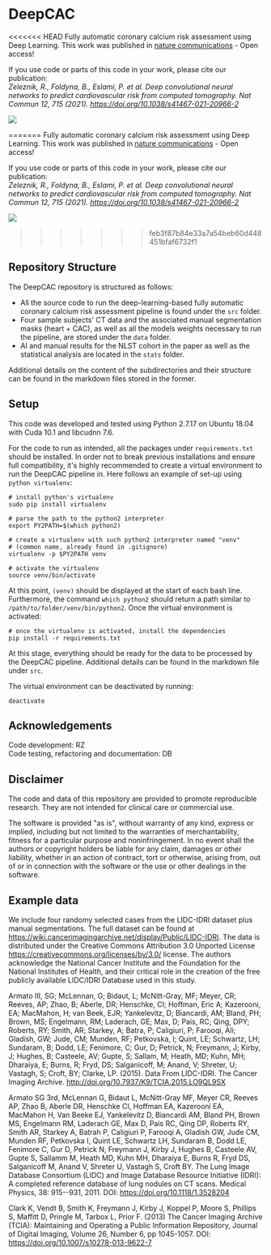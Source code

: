 # DeepCAC

<<<<<<< HEAD
Fully automatic coronary calcium risk assessment using Deep Learning. This 
work was published in 
[nature communications](https://doi.org/10.1038/s41467-021-20966-2) 
    - Open access!

If you use code or parts of this code in your work, please cite our 
publication:  
*Zeleznik, R., Foldyna, B., Eslami, P. et al. Deep convolutional neural 
networks to predict cardiovascular risk from computed tomography.
Nat Commun 12, 715 (2021). https://doi.org/10.1038/s41467-021-20966-2*

[<img src="https://media.springernature.com/full/nature-cms/uploads/product/ncomms/header-03d2e325c0a02f6df509e5730e9be304.svg">](https://doi.org/10.1038/s41467-021-20966-2)


=======
Fully automatic coronary calcium risk assessment using Deep Learning. This work was published in [nature communications](https://doi.org/10.1038/s41467-021-20966-2) - Open access!

If you use code or parts of this code in your work, please cite our publication:  
*Zeleznik, R., Foldyna, B., Eslami, P. et al. Deep convolutional neural networks to predict cardiovascular risk from computed tomography. Nat Commun 12, 715 (2021). https://doi.org/10.1038/s41467-021-20966-2*

[<img src="https://media.springernature.com/full/nature-cms/uploads/product/ncomms/header-03d2e325c0a02f6df509e5730e9be304.svg">](https://doi.org/10.1038/s41467-021-20966-2)

>>>>>>> feb3f87b84e33a7a54beb60d448451bfaf6732f1

## Repository Structure

The DeepCAC repository is structured as follows:

* All the source code to run the deep-learning-based fully automatic coronary calcium risk assessment pipeline is found under the `src` folder.
* Four sample subjects' CT data and the associated manual segmentation masks (heart + CAC), as well as all the models weights necessary to run the pipeline, are stored under the `data` folder.
* AI and manual results for the NLST cohort in the paper as well as the statistical analysis are located in the `stats` folder.

Additional details on the content of the subdirectories and their structure can be found in the markdown files stored in the former.

## Setup

This code was developed and tested using Python 2.7.17 on Ubuntu 18.04 with Cuda 10.1 and libcudnn 7.6.

For the code to run as intended, all the packages under `requirements.txt` should be installed. In order not to break previous installations and ensure full compatibility, it's highly recommended to create a virtual environment to run the DeepCAC pipeline in. Here follows an example of set-up using `python virtualenv`:

```
# install python's virtualenv
sudo pip install virtualenv

# parse the path to the python2 interpreter
export PY2PATH=$(which python2)

# create a virtualenv with such python2 interpreter named "venv"
# (common name, already found in .gitignore)
virtualenv -p $PY2PATH venv 

# activate the virtualenv
source venv/bin/activate
```

At this point, `(venv)` should be displayed at the start of each bash line. Furthermore, the command `which python2` should return a path similar to `/path/to/folder/venv/bin/python2`. Once the virtual environment is activated:

```
# once the virtualenv is activated, install the dependencies
pip install -r requirements.txt
```

At this stage, everything should be ready for the data to be processed by the DeepCAC pipeline. Additional details can be found in the markdown file under `src`.

The virtual environment can be deactivated by running:

```
deactivate
```

## Acknowledgements

Code development: RZ <br>
Code testing, refactoring and documentation: DB

## Disclaimer

The code and data of this repository are provided to promote reproducible 
research. They are not intended for clinical care or commercial use.

The software is provided "as is", without warranty of any kind, express or 
implied, including but not limited to the warranties of merchantability, 
fitness for a particular purpose and noninfringement. In no event shall the 
authors or copyright holders be liable for any claim, damages or other 
liability, whether in an action of contract, tort or otherwise, arising 
from, out of or in connection with the software or the use or other 
dealings in the software.

## Example data

We include four randomy selected cases from the LIDC-IDRI dataset plus manual segmentations. The full dataset 
can be found at https://wiki.cancerimagingarchive.net/display/Public/LIDC-IDRI. The data is distributed under the Creative Commons Attribution 3.0 Unported License
https://creativecommons.org/licenses/by/3.0/
license.
The authors acknowledge the National Cancer Institute and the Foundation for the National Institutes of Health, and their critical role in the creation of the free publicly available LIDC/IDRI Database used in this study.

Armato III, SG; McLennan, G; Bidaut, L; McNitt-Gray, MF; Meyer, CR; Reeves, AP; Zhao, B; Aberle, DR; Henschke, CI; Hoffman, Eric A; Kazerooni, EA; MacMahon, H; van Beek, EJR; Yankelevitz, D; Biancardi, AM; Bland, PH; Brown, MS; Engelmann, RM; Laderach, GE; Max, D; Pais, RC; Qing, DPY; Roberts, RY; Smith, AR; Starkey, A; Batra, P; Caligiuri, P; Farooqi, Ali; Gladish, GW; Jude, CM; Munden, RF; Petkovska, I; Quint, LE; Schwartz, LH; Sundaram, B; Dodd, LE; Fenimore, C; Gur, D; Petrick, N; Freymann, J; Kirby, J; Hughes, B; Casteele, AV; Gupte, S; Sallam, M; Heath, MD; Kuhn, MH; Dharaiya, E; Burns, R; Fryd, DS; Salganicoff, M; Anand, V; Shreter, U; Vastagh, S; Croft, BY; Clarke, LP. (2015). Data From LIDC-IDRI. The Cancer Imaging Archive. http://doi.org/10.7937/K9/TCIA.2015.LO9QL9SX 
 
Armato SG 3rd, McLennan G, Bidaut L, McNitt-Gray MF, Meyer CR, Reeves AP, Zhao B, Aberle DR, Henschke CI, Hoffman EA, Kazerooni EA, MacMahon H, Van Beeke EJ, Yankelevitz D, Biancardi AM, Bland PH, Brown MS, Engelmann RM, Laderach GE, Max D, Pais RC, Qing DP, Roberts RY, Smith AR, Starkey A, Batrah P, Caligiuri P, Farooqi A, Gladish GW, Jude CM, Munden RF, Petkovska I, Quint LE, Schwartz LH, Sundaram B, Dodd LE, Fenimore C, Gur D, Petrick N, Freymann J, Kirby J, Hughes B, Casteele AV, Gupte S, Sallamm M, Heath MD, Kuhn MH, Dharaiya E, Burns R, Fryd DS, Salganicoff M, Anand V, Shreter U, Vastagh S, Croft BY.  The Lung Image Database Consortium (LIDC) and Image Database Resource Initiative (IDRI): A completed reference database of lung nodules on CT scans. Medical Physics, 38: 915--931, 2011. DOI: https://doi.org/10.1118/1.3528204

Clark K, Vendt B, Smith K, Freymann J, Kirby J, Koppel P, Moore S, Phillips S, Maffitt D, Pringle M, Tarbox L, Prior F. (2013) The Cancer Imaging Archive (TCIA): Maintaining and Operating a Public Information Repository, Journal of Digital Imaging, Volume 26, Number 6, pp 1045-1057. DOI: https://doi.org/10.1007/s10278-013-9622-7
